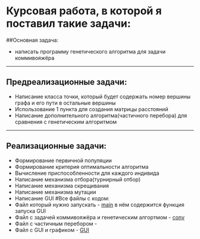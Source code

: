 # Курсовая работа, в которой я поставил такие задачи:
##Основная задача:
+ написать программу генетического алгоритма для задачи коммивояжёра
---
## Предреализационные задачи:
+ Написание класса точки, который будет содержать номер вершины графа и его пути в остальные вершины
+ Использование 1 пункта для создания матрицы расстояний
+ Написание дополнительного алгоритма(частичного перебора) для сравнения с генетическим алгоритмом
---
## Реализационные задачи:
+ Формирование первичной популяции
+ Формирование критерия оптимальности алгоритма
+ Вычисление приспособленности для каждого индивида
+ Написание механизма отбора(турнирный отбор)
+ Написание механизма скрещивания
+ Написание механизма мутации
+ Написание GUI
#Все файлы с кодом:
+ Файл который нужно запускать - [main](https://github.com/ThisisFinee/course_work-Ea-/blob/b2d215c733da4ae09c6c67468fa4ab47fe6819d0/main.py) в нём содержится функция запуска GUI
+ Файл с задачей коммивояжёра и генетическим алгортмом - [conv](https://github.com/ThisisFinee/course_work-Ea-/blob/b2d215c733da4ae09c6c67468fa4ab47fe6819d0/conv.py)
+ Файл с частичным перебором - 
+ Файл с GUI и графиком - [GUI](https://github.com/ThisisFinee/course_work-Ea-/blob/b2d215c733da4ae09c6c67468fa4ab47fe6819d0/GUI.py)
